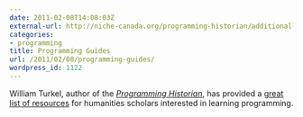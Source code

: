 ```yaml
---
date: 2011-02-08T14:08:03Z
external-url: http://niche-canada.org/programming-historian/additional-resources
categories:
- programming
title: Programming Guides
url: /2011/02/08/programming-guides/
wordpress_id: 1122
---
```


William Turkel, author of the <em><a href="http://niche-canada.org/programming-historian">Programming Historian</a></em>, has provided a <a href="http://niche-canada.org/programming-historian/additional-resources">great list of resources</a> for humanities scholars interested in learning programming.
